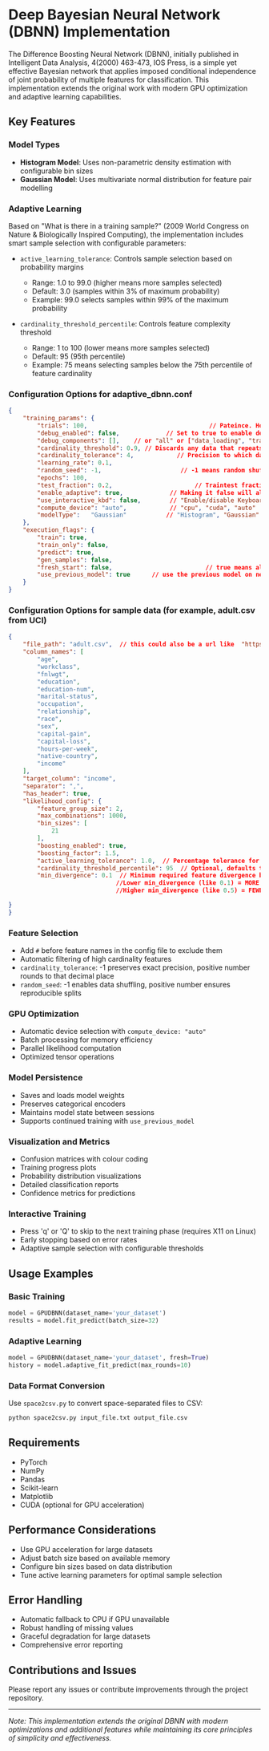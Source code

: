 # Deep Bayesian Neural Network (DBNN) Implementation

The Difference Boosting Neural Network (DBNN), initially published in Intelligent Data Analysis, 4(2000) 463-473, IOS Press, is a simple yet effective Bayesian network that applies imposed conditional independence of joint probability of multiple features for classification. This implementation extends the original work with modern GPU optimization and adaptive learning capabilities.

## Key Features

### Model Types
- **Histogram Model**: Uses non-parametric density estimation with configurable bin sizes
- **Gaussian Model**: Uses multivariate normal distribution for feature pair modelling

### Adaptive Learning
Based on "What is there in a training sample?" (2009 World Congress on Nature & Biologically Inspired Computing), the implementation includes smart sample selection with configurable parameters:

- `active_learning_tolerance`: Controls sample selection based on probability margins
  - Range: 1.0 to 99.0 (higher means more samples selected)
  - Default: 3.0 (samples within 3% of maximum probability)
  - Example: 99.0 selects samples within 99% of the maximum probability

- `cardinality_threshold_percentile`: Controls feature complexity threshold
  - Range: 1 to 100 (lower means more samples selected)
  - Default: 95 (95th percentile)
  - Example: 75 means selecting samples below the 75th percentile of feature cardinality

### Configuration Options for adaptive_dbnn.conf

```json
{
    "training_params": {
        "trials": 100,                                  // Pateince. How many epochs before quitting?
        "debug_enabled": false,             // Set to true to enable debugging
        "debug_components": [],    // or "all" or ["data_loading", "training", etc.]
        "cardinality_threshold": 0.9, // Discards any data that repeats more than this fraction of the data - good to automatically filter out index numbers, etc.
        "cardinality_tolerance": 4,            // Precision to which data will be truncated after decimal points. -1 means no modification. 2 means round off at two decimal places
        "learning_rate": 0.1,
        "random_seed": -1,                      // -1 means random shuffle of data. A positive number means fixed data ordering.
        "epochs": 100,
        "test_fraction": 0.2,                       // Traintest fraction
        "enable_adaptive": true,             // Making it false will allow training to use the entire dataset with train/test fraction split
        "use_interactive_kbd": false,        // "Enable/disable Keyboard interaction for 'q' and 'Q' keys. Requires graphics environment."
        "compute_device": "auto",            // "cpu", "cuda", "auto"
        "modelType":   "Gaussian"           // "Histogram", "Gaussian"
    },
    "execution_flags": {
        "train": true,
        "train_only": false,
        "predict": true,
        "gen_samples": false,
        "fresh_start": false,                          // true means always start a fresh training
        "use_previous_model": true      // use the previous model on new data if fresh_start is true else, fresh training on the provided dataset
    }
}
```
### Configuration Options for sample data (for example, adult.csv from UCI)
```json
{
    "file_path": "adult.csv",  // this could also be a url like  "https://archive.ics.uci.edu/static/public/193/data.csv"
    "column_names": [
        "age",
        "workclass",
        "fnlwgt",
        "education",
        "education-num",
        "marital-status",
        "occupation",
        "relationship",
        "race",
        "sex",
        "capital-gain",
        "capital-loss",
        "hours-per-week",
        "native-country",
        "income"
    ],
    "target_column": "income",
    "separator": ",",
    "has_header": true,
    "likelihood_config": {
        "feature_group_size": 2,
        "max_combinations": 1000,
        "bin_sizes": [
            21
        ],
        "boosting_enabled": true,
        "boosting_factor": 1.5,
        "active_learning_tolerance": 1.0,  // Percentage tolerance for similar probabilities
        "cardinality_threshold_percentile": 95  // Optional, defaults to 95
        "min_divergence": 0.1  // Minimum required feature divergence between samples
                              //Lower min_divergence (like 0.1) = MORE samples selected (but potentially more redundant)
                              //Higher min_divergence (like 0.5) = FEWER samples selected (but more distinct from each other)

}
}

```
### Feature Selection
- Add `#` before feature names in the config file to exclude them
- Automatic filtering of high cardinality features
- `cardinality_tolerance`: -1 preserves exact precision, positive number rounds to that decimal place
- `random_seed`: -1 enables data shuffling, positive number ensures reproducible splits

### GPU Optimization
- Automatic device selection with `compute_device: "auto"`
- Batch processing for memory efficiency
- Parallel likelihood computation
- Optimized tensor operations

### Model Persistence
- Saves and loads model weights
- Preserves categorical encoders
- Maintains model state between sessions
- Supports continued training with `use_previous_model`

### Visualization and Metrics
- Confusion matrices with colour coding
- Training progress plots
- Probability distribution visualizations
- Detailed classification reports
- Confidence metrics for predictions

### Interactive Training
- Press 'q' or 'Q' to skip to the next training phase (requires X11 on Linux)
- Early stopping based on error rates
- Adaptive sample selection with configurable thresholds

## Usage Examples

### Basic Training
```python
model = GPUDBNN(dataset_name='your_dataset')
results = model.fit_predict(batch_size=32)
```

### Adaptive Learning
```python
model = GPUDBNN(dataset_name='your_dataset', fresh=True)
history = model.adaptive_fit_predict(max_rounds=10)
```

### Data Format Conversion
Use `space2csv.py` to convert space-separated files to CSV:
```python
python space2csv.py input_file.txt output_file.csv
```

## Requirements
- PyTorch
- NumPy
- Pandas
- Scikit-learn
- Matplotlib
- CUDA (optional for GPU acceleration)

## Performance Considerations
- Use GPU acceleration for large datasets
- Adjust batch size based on available memory
- Configure bin sizes based on data distribution
- Tune active learning parameters for optimal sample selection

## Error Handling
- Automatic fallback to CPU if GPU unavailable
- Robust handling of missing values
- Graceful degradation for large datasets
- Comprehensive error reporting

## Contributions and Issues
Please report any issues or contribute improvements through the project repository.

---
*Note: This implementation extends the original DBNN with modern optimizations and additional features while maintaining its core principles of simplicity and effectiveness.*
